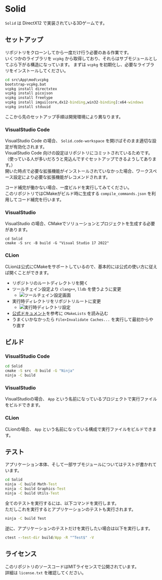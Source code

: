 # Solid
`Solid` は DirectX12 で実装されている3Dゲームです。

## セットアップ
リポジトリをクローンしてから一度だけ行う必要のある作業です。  
いくつかのライブラリを `vcpkg` から取得しており、それらはサブモジュールとしてぶら下がる構造になっています。
まずは `vcpkg` を初期化し、必要なライブラリをインストールしてください。
````bat
cd src\App\mod\vcpkg
bootstrap-vcpkg.bat
vcpkg install directxtex
vcpkg install picojson
vcpkg install freetype
vcpkg install imgui[core,dx12-binding,win32-binding]:x64-windows
vcpkg install stduuid
````

ここから先のセットアップ手順は開発環境により異なります。

### VisualStudio Code
VisualStudio Code の場合、 `Solid.code-workspace` を開けばそのまま適切な設定が有効化されます。  
VisualStudio Code 向けの設定はリポジトリにコミットされているためです。  
（使っている人が多いだろうと見込んですぐセットアップできるようしてあります。）  
開いた時点で必要な拡張機能がインストールされていなかった場合、ワークスペース設定により必要な拡張機能がレコメンドされます。

コード補完が働かない場合、一度ビルドを実行してみてください。  
このリポジトリではCMakeがビルド時に生成する `compile_commands.json` を利用してコード補完を行います。

### VisualStudio
VisualStudio の場合、CMakeでソリューションとプロジェクトを生成する必要があります。
````
cd Solid
cmake -S src -B build -G "Visual Studio 17 2022"
````

### CLion
CLionは公式にCMakeをサポートしているので、基本的には公式の使い方に従えば開くことができます。

* リポジトリのルートディレクトリを開く
* ツールチェイン設定より `clang++`, `lldb` を使うように変更
    * ![ツールチェイン設定画面](doc/images/CLion_toolchain.png)
* 実行時ディレクトリをリポジトリルートに変更
    * ![実行時ディレクトリ設定](doc/images/CLion_cwd.png)
* [公式ドキュメント](https://pleiades.io/help/clion/reloading-project.html#manual-reload)を参考に `CMakeLists` を読み込む
* うまくいかなかったら `File>Invalidate Caches...` を実行して最初からやり直す

## ビルド

### VisualStudio Code
````bat
cd Solid
cmake -S src -B build -G "Ninja"
ninja -C build
````

### VisualStudio
VisualStudioの場合、 `App` という名前になっているプロジェクトで実行ファイルをビルドできます。

### CLion
CLionの場合、 `App` という名前になっている構成で実行ファイルをビルドできます。

## テスト
アプリケーション本体、そして一部サブモジュールについてはテストが書かれています。
````bat
cd Solid
ninja -C build Math-Test
ninja -C build Graphics-Test
ninja -C build Utils-Test
````

全てのテストを実行するには、以下コマンドを実行します。  
ただしこれを実行するとアプリケーションのテストも実行されます。
````bat
ninja -C build Test
````

逆に、アプリケーションのテストだけを実行したい場合は以下を実行します。
````bat
ctest --test-dir build/App -R "^Test$" -V
````

## ライセンス
このリポジトリのソースコードはMITライセンスで公開されています。  
詳細は `license.txt` を確認してください。